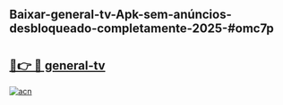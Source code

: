 ## Baixar-general-tv-Apk-sem-anúncios-desbloqueado-completamente-2025-#omc7p

# <h2><a href="https://ainizakaria.my?title=general-tv&ref=22M">🔗👉 🔴 general-tv</a></h2>

[![acn](https://github.com/user-attachments/assets/0f9c940e-d8b0-45ae-aac7-cd30a18b3e1c)](https://ainizakaria.my?title=general-tv&ref=22M)

